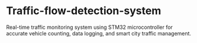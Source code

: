 # Traffic-flow-detection-system
Real-time traffic monitoring system using STM32 microcontroller for accurate vehicle counting, data logging, and smart city traffic management.

